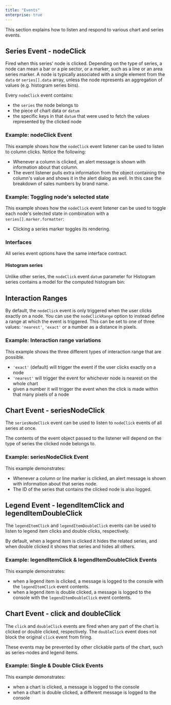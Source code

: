 ```yaml
---
title: "Events"
enterprise: true
---
```


This section explains how to listen and respond to various chart and series events.

## Series Event - nodeClick

Fired when this series' node is clicked. Depending on the type of series, a node can mean a bar or a pie sector, or a marker, such as a line or an area series marker. A node is typically associated with a single element from the `data` or `series[].data` array, unless the node represents an aggregation of values (e.g. histogram series bins).

Every `nodeClick` event contains:

- the `series` the node belongs to
- the piece of chart data or `datum`
- the specific keys in that `datum` that were used to fetch the values represented by the clicked node

### Example: nodeClick Event

This example shows how the `nodeClick` event listener can be used to listen to column clicks. Notice the following:

- Whenever a column is clicked, an alert message is shown with information about that column.
- The event listener pulls extra information from the object containing the column's value and shows it in the alert dialog as well. In this case the breakdown of sales numbers by brand name.

<chart-example title='Node Click Event' name='node-click-event' type='generated'></chart-example>

### Example: Toggling node's selected state

This example shows how the `nodeClick` event listener can be used to toggle each node's selected
state in combination with a `series[].marker.formatter`:

- Clicking a series marker toggles its rendering.

<chart-example title='Node Click Event' name='node-click-select' type='generated'></chart-example>

### Interfaces

All series event options have the same interface contract.

<interface-documentation interfaceName='AgSeriesListeners' names='["nodeClick"] ' config='{ "lookupRoot": "charts-api" }'></interface-documentation>

#### Histogram series

Unlike other series, the `nodeClick` event `datum` parameter for Histogram series contains a model for the computed histogram bin:

<interface-documentation interfaceName='AgHistogramBinDatum' config='{ "lookupRoot": "charts-api" }'></interface-documentation>

## Interaction Ranges

By default, the `nodeClick` event is only triggered when the user clicks exactly on a node. You can use the `nodeClickRange` option to instead define a range at which the event is triggered. This can be set to one of three values: `'nearest'`, `'exact'` or a number as a distance in pixels.

### Example: Interaction range variations

This example shows the three different types of interaction range that are possible.

- `'exact'` (default) will trigger the event if the user clicks exactly on a node
- `'nearest'` will trigger the event for whichever node is nearest on the whole chart
- given a number it will trigger the event when the click is made within that many pixels of a node

<chart-example title='Interaction Ranges' name='interaction-ranges' type='generated'></chart-example>

## Chart Event - seriesNodeClick

The `seriesNodeClick` event can be used to listen to `nodeClick` events of all series at once.

The contents of the event object passed to the listener will depend on the type of series the clicked node belongs to.

### Example: seriesNodeClick Event

This example demonstrates:

- Whenever a column or line marker is clicked, an alert message is shown with information about that series node.
- The ID of the series that contains the clicked node is also logged.

<chart-example title='Node Click Event' name='series-node-click-event' type='generated'></chart-example>

## Legend Event - legendItemClick and legendItemDoubleClick

The `legendItemClick` and `legendItemDoubleClick` events can be used to listen to legend item clicks and double clicks, respectively.

By default, when a legend item is clicked it hides the related series, and when double clicked it shows that series and hides all others.

### Example: legendItemClick & legendItemDoubleClick Events

This example demonstrates:

- when a legend item is clicked, a message is logged to the console with the `legendItemClick` event contents.
- when a legend item is double clicked, a message is logged to the console with the `legendItemDoubleClick` event contents.

<chart-example title='Legend Item Click Event' name='legend-item-click-event' type='generated'></chart-example>

## Chart Event - click and doubleClick

The `click` and `doubleClick` events are fired when any part of the chart is clicked or double clicked, respectively. The `doubleClick` event does not block the original `click` event from firing.

These events may be prevented by other clickable parts of the chart, such as series-nodes and legend items.

### Example: Single & Double Click Events

This example demonstrates:

- when a chart is clicked, a message is logged to the console
- when a chart is double clicked, a different message is logged to the console

<chart-example title='Chart Single & Double Click Events' name='chart-click-event' type='generated'></chart-example>
